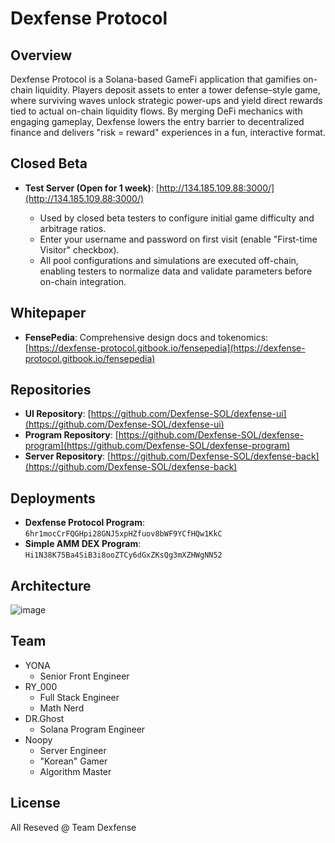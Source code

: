 # Dexfense Protocol

## Overview

Dexfense Protocol is a Solana-based GameFi application that gamifies on-chain liquidity. Players deposit assets to enter a tower defense–style game, where surviving waves unlock strategic power-ups and yield direct rewards tied to actual on-chain liquidity flows. By merging DeFi mechanics with engaging gameplay, Dexfense lowers the entry barrier to decentralized finance and delivers "risk = reward" experiences in a fun, interactive format.

## Closed Beta

* **Test Server (Open for 1 week)**: [http://134.185.109.88:3000/](http://134.185.109.88:3000/)

  * Used by closed beta testers to configure initial game difficulty and arbitrage ratios.
  * Enter your username and password on first visit (enable "First-time Visitor" checkbox).
  * All pool configurations and simulations are executed off-chain, enabling testers to normalize data and validate parameters before on-chain integration.

## Whitepaper

* **FensePedia**: Comprehensive design docs and tokenomics: [https://dexfense-protocol.gitbook.io/fensepedia](https://dexfense-protocol.gitbook.io/fensepedia)

## Repositories

* **UI Repository**: [https://github.com/Dexfense-SOL/dexfense-ui](https://github.com/Dexfense-SOL/dexfense-ui)
* **Program Repository**: [https://github.com/Dexfense-SOL/dexfense-program](https://github.com/Dexfense-SOL/dexfense-program)
* **Server Repository**: [https://github.com/Dexfense-SOL/dexfense-back](https://github.com/Dexfense-SOL/dexfense-back)

## Deployments

* **Dexfense Protocol Program**: `6hr1mocCrFQGHpi28GNJ5xpHZfuov8bWF9YCfHQw1KkC`
* **Simple AMM DEX Program**: `Hi1N38K75Ba4SiB3i8ooZTCy6dGxZKsQg3mXZHWgNN52`

## Architecture
![image](https://github.com/user-attachments/assets/0e561020-7517-4586-9f91-ca9227e09b75)

## Team

- YONA
  - Senior Front Engineer
- RY_000
  - Full Stack Engineer
  - Math Nerd
- DR.Ghost
  - Solana Program Engineer
- Noopy
  -  Server Engineer
  -  "Korean" Gamer
  -  Algorithm Master



## License

All Reseved @ Team Dexfense
